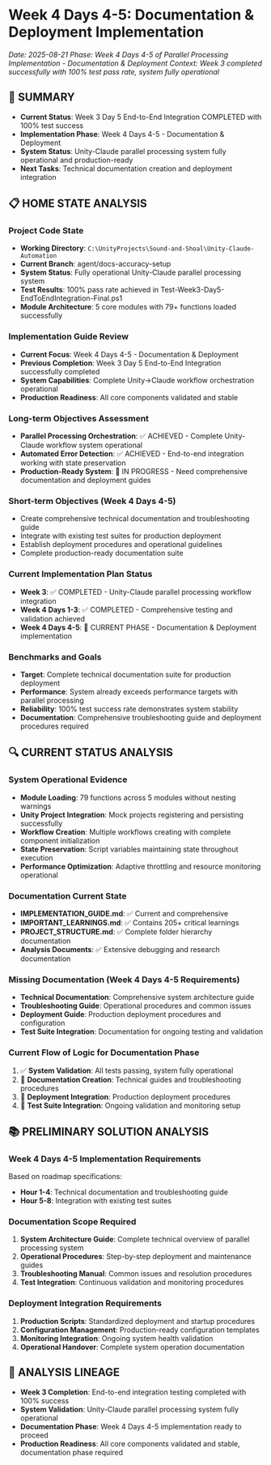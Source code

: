 # Week 4 Days 4-5: Documentation & Deployment Implementation
*Date: 2025-08-21*
*Phase: Week 4 Days 4-5 of Parallel Processing Implementation - Documentation & Deployment*
*Context: Week 3 completed successfully with 100% test pass rate, system fully operational*

## 🚨 SUMMARY
- **Current Status**: Week 3 Day 5 End-to-End Integration COMPLETED with 100% test success
- **Implementation Phase**: Week 4 Days 4-5 - Documentation & Deployment
- **System Status**: Unity-Claude parallel processing system fully operational and production-ready
- **Next Tasks**: Technical documentation creation and deployment integration

## 📋 HOME STATE ANALYSIS

### Project Code State
- **Working Directory**: `C:\UnityProjects\Sound-and-Shoal\Unity-Claude-Automation`
- **Current Branch**: agent/docs-accuracy-setup
- **System Status**: Fully operational Unity-Claude parallel processing system
- **Test Results**: 100% pass rate achieved in Test-Week3-Day5-EndToEndIntegration-Final.ps1
- **Module Architecture**: 5 core modules with 79+ functions loaded successfully

### Implementation Guide Review
- **Current Focus**: Week 4 Days 4-5 - Documentation & Deployment
- **Previous Completion**: Week 3 Day 5 End-to-End Integration successfully completed
- **System Capabilities**: Complete Unity→Claude workflow orchestration operational
- **Production Readiness**: All core components validated and stable

### Long-term Objectives Assessment
- **Parallel Processing Orchestration**: ✅ ACHIEVED - Complete Unity-Claude workflow system operational
- **Automated Error Detection**: ✅ ACHIEVED - End-to-end integration working with state preservation
- **Production-Ready System**: 🔄 IN PROGRESS - Need comprehensive documentation and deployment guides

### Short-term Objectives (Week 4 Days 4-5)
- Create comprehensive technical documentation and troubleshooting guide
- Integrate with existing test suites for production deployment
- Establish deployment procedures and operational guidelines
- Complete production-ready documentation suite

### Current Implementation Plan Status
- **Week 3**: ✅ COMPLETED - Unity-Claude parallel processing workflow integration
- **Week 4 Days 1-3**: ✅ COMPLETED - Comprehensive testing and validation achieved
- **Week 4 Days 4-5**: 🔄 CURRENT PHASE - Documentation & Deployment implementation

### Benchmarks and Goals
- **Target**: Complete technical documentation suite for production deployment
- **Performance**: System already exceeds performance targets with parallel processing
- **Reliability**: 100% test success rate demonstrates system stability
- **Documentation**: Comprehensive troubleshooting guide and deployment procedures required

## 🔍 CURRENT STATUS ANALYSIS

### System Operational Evidence
- **Module Loading**: 79 functions across 5 modules without nesting warnings
- **Unity Project Integration**: Mock projects registering and persisting successfully
- **Workflow Creation**: Multiple workflows creating with complete component initialization
- **State Preservation**: Script variables maintaining state throughout execution
- **Performance Optimization**: Adaptive throttling and resource monitoring operational

### Documentation Current State
- **IMPLEMENTATION_GUIDE.md**: ✅ Current and comprehensive
- **IMPORTANT_LEARNINGS.md**: ✅ Contains 205+ critical learnings
- **PROJECT_STRUCTURE.md**: ✅ Complete folder hierarchy documentation
- **Analysis Documents**: ✅ Extensive debugging and research documentation

### Missing Documentation (Week 4 Days 4-5 Requirements)
- **Technical Documentation**: Comprehensive system architecture guide
- **Troubleshooting Guide**: Operational procedures and common issues
- **Deployment Guide**: Production deployment procedures and configuration
- **Test Suite Integration**: Documentation for ongoing testing and validation

### Current Flow of Logic for Documentation Phase
1. ✅ **System Validation**: All tests passing, system fully operational
2. 🔄 **Documentation Creation**: Technical guides and troubleshooting procedures
3. 🔄 **Deployment Integration**: Production deployment procedures
4. 🔄 **Test Suite Integration**: Ongoing validation and monitoring setup

## 📚 PRELIMINARY SOLUTION ANALYSIS

### Week 4 Days 4-5 Implementation Requirements
Based on roadmap specifications:
- **Hour 1-4**: Technical documentation and troubleshooting guide
- **Hour 5-8**: Integration with existing test suites

### Documentation Scope Required
1. **System Architecture Guide**: Complete technical overview of parallel processing system
2. **Operational Procedures**: Step-by-step deployment and maintenance guides
3. **Troubleshooting Manual**: Common issues and resolution procedures
4. **Test Integration**: Continuous validation and monitoring procedures

### Deployment Integration Requirements
1. **Production Scripts**: Standardized deployment and startup procedures
2. **Configuration Management**: Production-ready configuration templates
3. **Monitoring Integration**: Ongoing system health validation
4. **Operational Handover**: Complete system operation documentation

## 📝 ANALYSIS LINEAGE
- **Week 3 Completion**: End-to-end integration testing completed with 100% success
- **System Validation**: Unity-Claude parallel processing system fully operational
- **Documentation Phase**: Week 4 Days 4-5 implementation ready to proceed
- **Production Readiness**: All core components validated and stable, documentation phase required